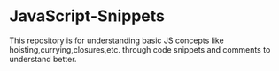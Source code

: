 # JavaScript-Snippets

This repository is for understanding basic JS concepts like hoisting,currying,closures,etc. through code snippets and comments to understand better.

